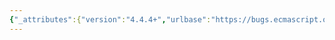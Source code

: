 ```yaml
---
{"_attributes":{"version":"4.4.4+","urlbase":"https://bugs.ecmascript.org/","maintainer":"dherman@mozilla.com"},"bug":{"bug_id":1890,"creation_ts":"2013-09-03 03:50:00 -0700","short_desc":"15.13.6.*: Empty steps","delta_ts":"2013-09-06 13:58:31 -0700","product":"Draft for 6th Edition","component":"editorial issue","version":"Rev 17: August 23, 2013 Draft","rep_platform":"All","op_sys":"All","bug_status":"RESOLVED","resolution":"FIXED","priority":"Normal","bug_severity":"normal","everconfirmed":true,"reporter":{"uid":"andrebargull","name":"André Bargull"},"assigned_to":{"uid":"allen","name":"Allen Wirfs-Brock"},"long_desc":[{"commentid":5304,"comment_count":0,"who":{"uid":"andrebargull","name":"André Bargull"},"bug_when":"2013-09-03 03:50:53 -0700","thetext":"15.13.6.1.2 %TypedArray% ( typedArray )\n- step 19 is empty\n\n15.13.6.1.3 %TypedArray% ( array )\n- step 21 is empty\n\n15.13.6.3.7 %TypedArray%.prototype.set(typedArray, offset = 0 )\n- step 26 is empty"},{"commentid":5315,"comment_count":1,"who":{"uid":"allen","name":"Allen Wirfs-Brock"},"bug_when":"2013-09-06 13:58:31 -0700","thetext":"fixed in rev18 draft"}]}}
---
```

